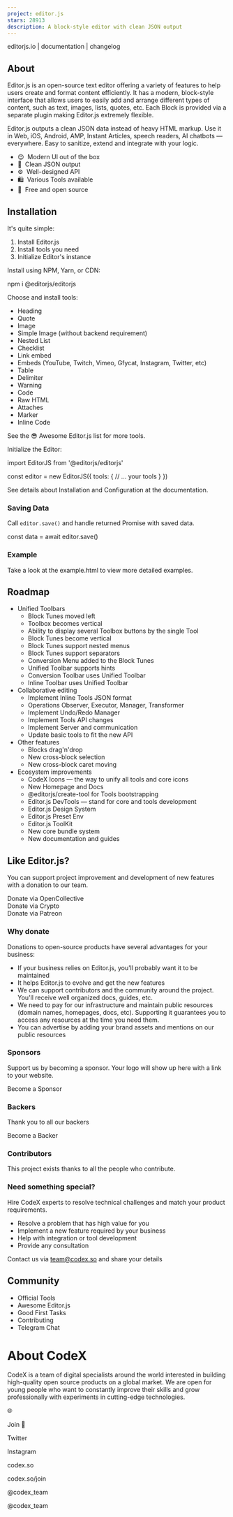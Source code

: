 ```yaml
---
project: editor.js
stars: 28913
description: A block-style editor with clean JSON output
---
```


editorjs.io | documentation | changelog

About
-----

Editor.js is an open-source text editor offering a variety of features to help users create and format content efficiently. It has a modern, block-style interface that allows users to easily add and arrange different types of content, such as text, images, lists, quotes, etc. Each Block is provided via a separate plugin making Editor.js extremely flexible.

Editor.js outputs a clean JSON data instead of heavy HTML markup. Use it in Web, iOS, Android, AMP, Instant Articles, speech readers, AI chatbots — everywhere. Easy to sanitize, extend and integrate with your logic.

-   😍  Modern UI out of the box
-   💎  Clean JSON output
-   ⚙️  Well-designed API
-   🛍  Various Tools available
-   💌  Free and open source

Installation
------------

It's quite simple:

1.  Install Editor.js
2.  Install tools you need
3.  Initialize Editor's instance

Install using NPM, Yarn, or CDN:

npm i @editorjs/editorjs

Choose and install tools:

-   Heading
-   Quote
-   Image
-   Simple Image (without backend requirement)
-   Nested List
-   Checklist
-   Link embed
-   Embeds (YouTube, Twitch, Vimeo, Gfycat, Instagram, Twitter, etc)
-   Table
-   Delimiter
-   Warning
-   Code
-   Raw HTML
-   Attaches
-   Marker
-   Inline Code

See the 😎 Awesome Editor.js list for more tools.

Initialize the Editor:

<div id\="editorjs"\></div\>

import EditorJS from '@editorjs/editorjs'

const editor \= new EditorJS({
  tools: {
   // ... your tools
  }
})

See details about Installation and Configuration at the documentation.

### Saving Data

Call `editor.save()` and handle returned Promise with saved data.

const data \= await editor.save()

### Example

Take a look at the example.html to view more detailed examples.

Roadmap
-------

-   Unified Toolbars
    -   Block Tunes moved left
    -   Toolbox becomes vertical
    -   Ability to display several Toolbox buttons by the single Tool
    -   Block Tunes become vertical
    -   Block Tunes support nested menus
    -   Block Tunes support separators
    -   Conversion Menu added to the Block Tunes
    -   Unified Toolbar supports hints
    -   Conversion Toolbar uses Unified Toolbar
    -   Inline Toolbar uses Unified Toolbar
-   Collaborative editing
    -   Implement Inline Tools JSON format
    -   Operations Observer, Executor, Manager, Transformer
    -   Implement Undo/Redo Manager
    -   Implement Tools API changes
    -   Implement Server and communication
    -   Update basic tools to fit the new API
-   Other features
    -   Blocks drag'n'drop
    -   New cross-block selection
    -   New cross-block caret moving
-   Ecosystem improvements
    -   CodeX Icons — the way to unify all tools and core icons
    -   New Homepage and Docs
    -   @editorjs/create-tool for Tools bootstrapping
    -   Editor.js DevTools — stand for core and tools development
    -   Editor.js Design System
    -   Editor.js Preset Env
    -   Editor.js ToolKit
    -   New core bundle system
    -   New documentation and guides

  

Like Editor.js?
---------------

You can support project improvement and development of new features with a donation to our team.

Donate via OpenCollective  
Donate via Crypto  
Donate via Patreon

### Why donate

Donations to open-source products have several advantages for your business:

-   If your business relies on Editor.js, you'll probably want it to be maintained
-   It helps Editor.js to evolve and get the new features
-   We can support contributors and the community around the project. You'll receive well organized docs, guides, etc.
-   We need to pay for our infrastructure and maintain public resources (domain names, homepages, docs, etc). Supporting it guarantees you to access any resources at the time you need them.
-   You can advertise by adding your brand assets and mentions on our public resources

### Sponsors

Support us by becoming a sponsor. Your logo will show up here with a link to your website.

Become a Sponsor

### Backers

Thank you to all our backers

Become a Backer

### Contributors

This project exists thanks to all the people who contribute.

### Need something special?

Hire CodeX experts to resolve technical challenges and match your product requirements.

-   Resolve a problem that has high value for you
-   Implement a new feature required by your business
-   Help with integration or tool development
-   Provide any consultation

Contact us via team@codex.so and share your details

Community
---------

-   Official Tools
-   Awesome Editor.js
-   Good First Tasks
-   Contributing
-   Telegram Chat

About CodeX
===========

CodeX is a team of digital specialists around the world interested in building high-quality open source products on a global market. We are open for young people who want to constantly improve their skills and grow professionally with experiments in cutting-edge technologies.

🌐

Join 👋

Twitter

Instagram

codex.so

codex.so/join

@codex\_team

@codex\_team
